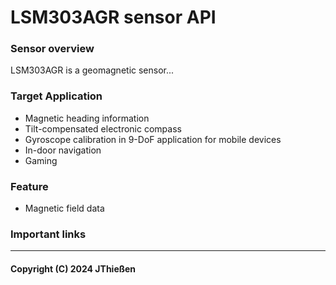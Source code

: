 # LSM303AGR sensor API

### Sensor overview

LSM303AGR is a geomagnetic sensor...

### Target Application
- Magnetic heading information
- Tilt-compensated electronic compass
- Gyroscope calibration in 9-DoF application for mobile devices
- In-door navigation
- Gaming

### Feature
- Magnetic field data

### Important links


---
#### Copyright (C) 2024 JThießen